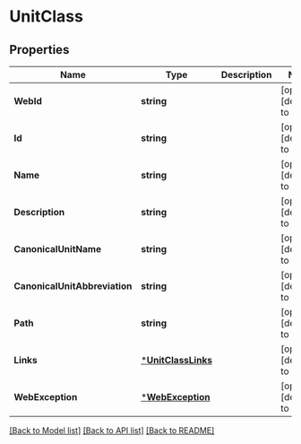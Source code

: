 # UnitClass

## Properties
Name | Type | Description | Notes
------------ | ------------- | ------------- | -------------
**WebId** | **string** |  | [optional] [default to null]
**Id** | **string** |  | [optional] [default to null]
**Name** | **string** |  | [optional] [default to null]
**Description** | **string** |  | [optional] [default to null]
**CanonicalUnitName** | **string** |  | [optional] [default to null]
**CanonicalUnitAbbreviation** | **string** |  | [optional] [default to null]
**Path** | **string** |  | [optional] [default to null]
**Links** | [***UnitClassLinks**](UnitClassLinks.md) |  | [optional] [default to null]
**WebException** | [***WebException**](WebException.md) |  | [optional] [default to null]

[[Back to Model list]](../README.md#documentation-for-models) [[Back to API list]](../README.md#documentation-for-api-endpoints) [[Back to README]](../README.md)


